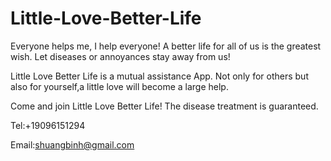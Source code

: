 # Little-Love-Better-Life

Everyone helps me, I help everyone!
A better life for all of us is the greatest wish. 
Let diseases or annoyances stay away from us!

Little Love Better Life is a mutual assistance App.
Not only for others but also for yourself,a little love will become a large help.

Come and join Little Love Better Life! The disease treatment is guaranteed.

Tel:+19096151294

Email:shuangbinh@gmail.com
